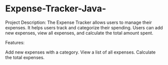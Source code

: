 # Expense-Tracker-Java-
Project Description: The Expense Tracker allows users to manage their expenses. It helps users track and categorize their spending. Users can add new expenses, view all expenses, and calculate the total amount spent.

Features:

Add new expenses with a category.
View a list of all expenses.
Calculate the total expenses.
